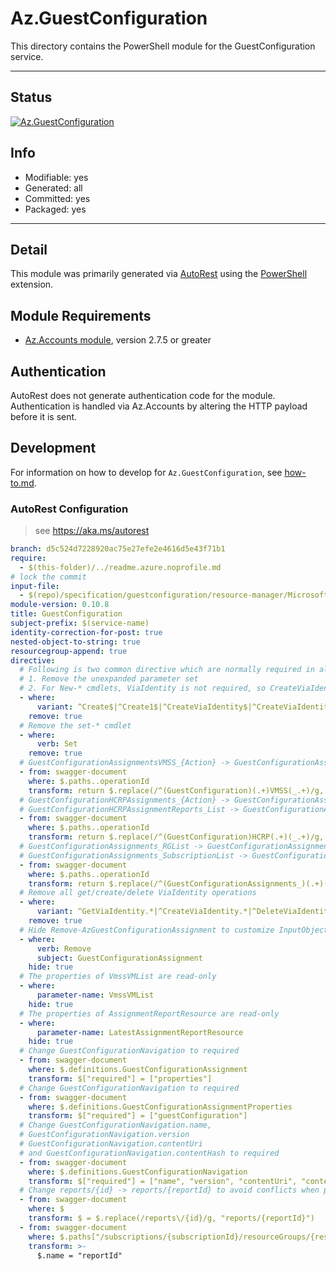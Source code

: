 <!-- region Generated -->
# Az.GuestConfiguration
This directory contains the PowerShell module for the GuestConfiguration service.

---
## Status
[![Az.GuestConfiguration](https://img.shields.io/powershellgallery/v/Az.GuestConfiguration.svg?style=flat-square&label=Az.GuestConfiguration "Az.GuestConfiguration")](https://www.powershellgallery.com/packages/Az.GuestConfiguration/)

## Info
- Modifiable: yes
- Generated: all
- Committed: yes
- Packaged: yes

---
## Detail
This module was primarily generated via [AutoRest](https://github.com/Azure/autorest) using the [PowerShell](https://github.com/Azure/autorest.powershell) extension.

## Module Requirements
- [Az.Accounts module](https://www.powershellgallery.com/packages/Az.Accounts/), version 2.7.5 or greater

## Authentication
AutoRest does not generate authentication code for the module. Authentication is handled via Az.Accounts by altering the HTTP payload before it is sent.

## Development
For information on how to develop for `Az.GuestConfiguration`, see [how-to.md](how-to.md).
<!-- endregion -->

### AutoRest Configuration
> see https://aka.ms/autorest
``` yaml
branch: d5c524d7228920ac75e27efe2e4616d5e43f71b1
require:
  - $(this-folder)/../readme.azure.noprofile.md
# lock the commit
input-file:
  - $(repo)/specification/guestconfiguration/resource-manager/Microsoft.GuestConfiguration/stable/2022-01-25/guestconfiguration.json
module-version: 0.10.8
title: GuestConfiguration
subject-prefix: $(service-name)
identity-correction-for-post: true 
nested-object-to-string: true
resourcegroup-append: true
directive:
  # Following is two common directive which are normally required in all the RPs
  # 1. Remove the unexpanded parameter set
  # 2. For New-* cmdlets, ViaIdentity is not required, so CreateViaIdentityExpanded is removed as well
  - where:
      variant: ^Create$|^Create1$|^CreateViaIdentity$|^CreateViaIdentityExpanded$|^Update$|^UpdateViaIdentity$
    remove: true
  # Remove the set-* cmdlet
  - where:
      verb: Set
    remove: true
  # GuestConfigurationAssignmentsVMSS_{Action} -> GuestConfigurationAssignments_{Action}ByVMSS
  - from: swagger-document
    where: $.paths..operationId
    transform: return $.replace(/^(GuestConfiguration)(.+)VMSS(_.+)/g, "$1$2$3ByVMSS")
  # GuestConfigurationHCRPAssignments_{Action} -> GuestConfigurationAssignments_{Action}ByHCRP
  # GuestConfigurationHCRPAssignmentReports_List -> GuestConfigurationAssignmentReports_ListByHCRP
  - from: swagger-document
    where: $.paths..operationId
    transform: return $.replace(/^(GuestConfiguration)HCRP(.+)(_.+)/g, "$1$2$3ByHCRP")
  # GuestConfigurationAssignments_RGList -> GuestConfigurationAssignments_ListByRg
  # GuestConfigurationAssignments_SubscriptionList -> GuestConfigurationAssignments_ListBySubscription
  - from: swagger-document
    where: $.paths..operationId
    transform: return $.replace(/^(GuestConfigurationAssignments_)(.+)(List)$/, "$1$3By$2")
  # Remove all get/create/delete ViaIdentity operations
  - where:
      variant: ^GetViaIdentity.*|^CreateViaIdentity.*|^DeleteViaIdentity.*
    remove: true
  # Hide Remove-AzGuestConfigurationAssignment to customize InputObject case
  - where:
      verb: Remove
      subject: GuestConfigurationAssignment
    hide: true
  # The properties of VmssVMList are read-only
  - where:
      parameter-name: VmssVMList
    hide: true
  # The properties of AssignmentReportResource are read-only
  - where:
      parameter-name: LatestAssignmentReportResource
    hide: true
  # Change GuestConfigurationNavigation to required
  - from: swagger-document 
    where: $.definitions.GuestConfigurationAssignment
    transform: $["required"] = ["properties"]
  # Change GuestConfigurationNavigation to required
  - from: swagger-document 
    where: $.definitions.GuestConfigurationAssignmentProperties
    transform: $["required"] = ["guestConfiguration"]
  # Change GuestConfigurationNavigation.name, 
  # GuestConfigurationNavigation.version 
  # GuestConfigurationNavigation.contentUri 
  # and GuestConfigurationNavigation.contentHash to required
  - from: swagger-document 
    where: $.definitions.GuestConfigurationNavigation
    transform: $["required"] = ["name", "version", "contentUri", "contentHash"]
  # Change reports/{id} -> reports/{reportId} to avoid conflicts when piping an assignment 
  - from: swagger-document
    where: $
    transform: $ = $.replace(/reports\/{id}/g, "reports/{reportId}")
  - from: swagger-document
    where: $.paths["/subscriptions/{subscriptionId}/resourceGroups/{resourceGroupName}/providers/Microsoft.Compute/virtualMachineScaleSets/{vmssName}/providers/Microsoft.GuestConfiguration/guestConfigurationAssignments/{name}/reports/{reportId}"].get.parameters[4]
    transform: >-
      $.name = "reportId"
```
